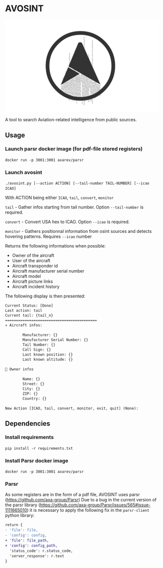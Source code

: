 # AVOSINT
![Logo of AVOSINT](./logo/AVOSINT.svg)

A tool to search Aviation-related intelligence from public sources.

## Usage
### Launch parsr docker image (for pdf-file stored registers)
`docker run -p 3001:3001 axarev/parsr`

### Launch avosint
`./avosint.py [--action ACTION] [--tail-number TAIL-NUMBER] [--icao ICAO]`

With ACTION being either `ICAO`, `tail`, `convert`, `monitor`

`tail` - Gather infos starting from tail number. Option `--tail-number` is required.

`convert` - Convert USA hex to ICAO. Option `--icao` is required.

`monitor` - Gathers positionnal information from osint sources and detects hovering patterns. Requires `--icao` number 

Returns the following informations when possible:
* Owner of the aircraft
* User of the aircraft
* Aircraft transponder id
* Aircraft manufacturer serial number
* Aircraft model
* Aircraft picture links
* Aircraft incident history

The following display is then presented:
```==========================================
Current Status: [Done]
Last action: tail
Current tail: {tail_n}
==========================================
✈️ Aircraft infos:

        Manufacturer: {}
        Manufacturer Serial Number: {}
        Tail Number: {}
        Call Sign: {}
        Last known position: {}
        Last known altitude: {}
        
🧍 Owner infos

        Name: {} 
        Street: {}   
        City: {} 
        ZIP: {}
        Country: {}
            
New Action [ICAO, tail, convert, monitor, exit, quit] (None):
```

## Dependencies
### Install requirements
`pip install -r requirements.txt`
### Install Parsr docker image
`docker run -p 3001:3001 axarev/parsr`
### Parsr 
As some registers are in the form of a pdf file, AVOSINT uses parsr (https://github.com/axa-group/Parsr)
Due to a bug in the current version of the parsr library (https://github.com/axa-group/Parsr/issues/565#issue-1111665010) it is necessary to apply the following fix in the `parsr-client` python library:


```diff
return {
- 'file': file,
- 'config': config,
+ 'file': file_path,
+ 'config': config_path,
  'status_code': r.status_code,
  'server_response': r.text
}
